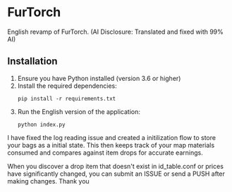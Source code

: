 # FurTorch
 English revamp of FurTorch. 
 (AI Disclosure: Translated and fixed with 99% AI)
## Installation

1. Ensure you have Python installed (version 3.6 or higher)
2. Install the required dependencies:
   ```
   pip install -r requirements.txt
   ```
3. Run the English version of the application:
   ```
   python index.py
   ```
I have fixed the log reading issue and created a initilization flow to store your bags as a initial state. This then keeps track of your map materials consumed and compares against item drops for accurate earnings.

When you discover a drop item that doesn't exist in id_table.conf or prices have significantly changed, you can submit an ISSUE or send a PUSH after making changes. Thank you
